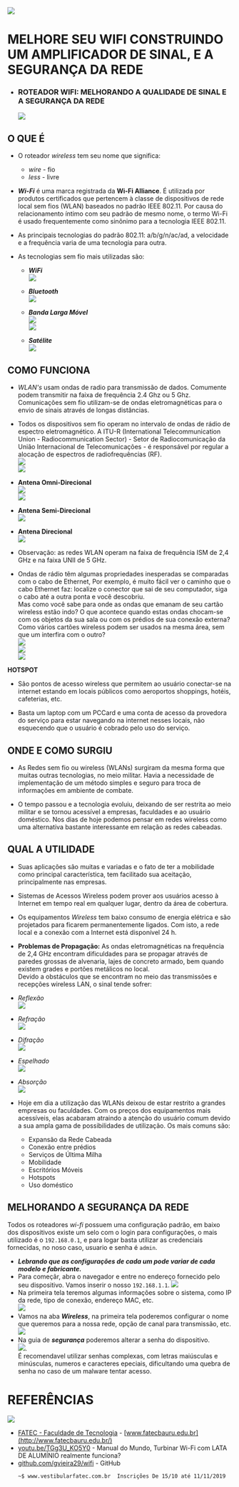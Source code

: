 ![](https://raw.githubusercontent.com/gvieira29/wifi/master/_images/usadas/fatec-wifi.png)  

# MELHORE SEU WIFI CONSTRUINDO UM AMPLIFICADOR DE SINAL, E A SEGURANÇA DA REDE
- ### ROTEADOR WIFI: MELHORANDO A QUALIDADE DE SINAL E A SEGURANÇA DA REDE
  ![](https://raw.githubusercontent.com/gvieira29/wifi/master/_images/usadas/latawifi.png)

## O QUE É

  - O roteador *wireless* tem seu nome que significa:
    - *wire* - fio
    - *less* - livre
  
  - ***Wi-Fi*** é uma marca registrada da **Wi-Fi Alliance**. É utilizada por produtos certificados que pertencem à classe de dispositivos de rede local sem fios (WLAN) baseados no padrão IEEE 802.11. Por causa do relacionamento íntimo com seu padrão de mesmo nome, o termo Wi-Fi é usado frequentemente como sinônimo para a tecnologia IEEE 802.11.  
  
  - As principais tecnologias do padrão 802.11: a/b/g/n/ac/ad, a velocidade e a frequência varia de uma tecnologia para outra.  
  
  - As tecnologias sem fio mais utilizadas são:
    - ***WiFi***  
      ![](https://raw.githubusercontent.com/gvieira29/wifi/master/_images/usadas/wifi.png)
    
    - ***Bluetooth***   
      ![](https://raw.githubusercontent.com/gvieira29/wifi/master/_images/usadas/bt.png)
    
    - ***Banda Larga Móvel***  
      ![](https://raw.githubusercontent.com/gvieira29/wifi/master/_images/usadas/3g.png)  
      ![](https://raw.githubusercontent.com/gvieira29/wifi/master/_images/usadas/3g4g.png)  
    
    - ***Satélite***  
      ![](https://raw.githubusercontent.com/gvieira29/wifi/master/_images/usadas/satelite.png)

## COMO FUNCIONA
  
  - *WLAN's* usam ondas de radio para transmissão de dados. Comumente podem transmitir na faixa de frequência 2.4 Ghz ou 5 Ghz. Comunicações sem fio utilizam-se de ondas eletromagnéticas para o
envio de sinais através de longas distâncias.
  
  - Todos os dispositivos sem fio operam no intervalo de ondas de rádio de espectro eletromagnético. A ITU-R (International Telecommunication Union - Radiocommunication Sector) - Setor de Radiocomunicação da União Internacional de Telecomunicações - é responsável por regular a alocação de espectros de radiofrequências (RF).  
    ![](https://raw.githubusercontent.com/gvieira29/wifi/master/_images/usadas/wifi-res.png)  
    ![](https://raw.githubusercontent.com/gvieira29/wifi/master/_images/usadas/rf.png)
      
  - **Antena Omni-Direcional**  
   ![](https://raw.githubusercontent.com/gvieira29/wifi/master/_images/usadas/omni.png)  
   ![](https://raw.githubusercontent.com/gvieira29/wifi/master/_images/usadas/mapa-omni.png)  
  
  - **Antena Semi-Direcional**  
    ![](https://raw.githubusercontent.com/gvieira29/wifi/master/_images/usadas/mapa-semi.png)  
  
  - **Antena Direcional**  
    ![](https://raw.githubusercontent.com/gvieira29/wifi/master/_images/usadas/mapa-direcional.png) 
  
  - Observação: as redes WLAN operam na faixa de frequência ISM de 2,4 GHz e na faixa UNII de 5 GHz.  

  - Ondas de rádio têm algumas propriedades inesperadas se comparadas com o cabo de Ethernet, Por exemplo, é muito fácil ver o caminho que o cabo Ethernet faz: localize o conector que sai de seu computador, siga o cabo até a outra ponta e você descobriu.  
    Mas como você sabe para onde as ondas que emanam de seu cartão wireless estão indo? O que acontece quando estas ondas chocam-se com os objetos da sua sala ou com os prédios de sua conexão externa? Como vários cartões wireless podem ser usados na mesma área, sem que um interfira com o outro?  
    ![](https://raw.githubusercontent.com/gvieira29/wifi/master/_images/usadas/canal.png)  
    ![](https://raw.githubusercontent.com/gvieira29/wifi/master/_images/usadas/melhor-canal.png)  
    ![](https://raw.githubusercontent.com/gvieira29/wifi/master/_images/usadas/interferencia.png)  

  **HOTSPOT**

  - São pontos de acesso wireless que permitem ao usuário conectar-se na internet estando em locais públicos como aeroportos shoppings, hotéis, cafeterias, etc.  
  
  - Basta um laptop com um PCCard e uma conta de acesso da provedora do serviço para estar navegando na internet nesses locais, não esquecendo que o usuário é cobrado pelo uso do serviço.  

## ONDE E COMO SURGIU

  - As Redes sem fio ou wireless (WLANs) surgiram da mesma forma que muitas outras tecnologias, no meio militar. Havia a necessidade de implementação de um método simples e seguro para troca de informações em ambiente de combate.  
  
  - O tempo passou e a tecnologia evoluiu, deixando de ser restrita ao meio militar e se tornou acessível a empresas, faculdades e ao usuário doméstico. Nos dias de hoje podemos pensar em redes wireless como uma alternativa bastante interessante em relação as redes cabeadas.  

## QUAL A UTILIDADE

  - Suas aplicações são muitas e variadas e o fato de ter a mobilidade como principal característica, tem facilitado sua aceitação, principalmente nas empresas.  
  
  - Sistemas de Acessos Wireless podem prover aos usuários acesso à Internet em tempo real em qualquer lugar, dentro da área de cobertura.  
  
  - Os equipamentos *Wireless* tem baixo consumo de energia elétrica e são projetados para ficarem permanentemente ligados. Com isto, a rede local e a conexão com a Internet está disponível 24 h.  
  
  - **Problemas de Propagação:** As ondas eletromagnéticas na frequência de 2,4 GHz
  encontram dificuldades para se propagar através de paredes
  grossas de alvenaria, lajes de concreto armado, bem quando
  existem grades e portões metálicos no local.  
  Devido a obstáculos que se encontram no meio das transmissões e recepções wireless LAN, o sinal tende sofrer:  
  
  - *Reflexão*  
    ![](https://raw.githubusercontent.com/gvieira29/wifi/master/_images/usadas/reflexao.png)
  
  - *Refração*  
    ![](https://raw.githubusercontent.com/gvieira29/wifi/master/_images/usadas/refracao.png)
  
  - *Difração*  
    ![](https://raw.githubusercontent.com/gvieira29/wifi/master/_images/usadas/difracao.png)
  
  - *Espelhado*  
    ![](https://raw.githubusercontent.com/gvieira29/wifi/master/_images/usadas/espalhamento.png)
  
  - *Absorção*  
    ![](https://raw.githubusercontent.com/gvieira29/wifi/master/_images/usadas/absorvido.png)

  - Hoje em dia a utilização das WLANs deixou de estar restrito a grandes empresas ou faculdades. Com os preços dos equipamentos mais acessíveis, elas acabaram atraindo a atenção do usuário comum devido a sua ampla gama de possibilidades de utilização. Os mais comuns são:
    - Expansão da Rede Cabeada  
    - Conexão entre prédios  
    - Serviços de Última Milha  
    - Mobilidade  
    - Escritórios Móveis  
    - Hotspots  
    - Uso doméstico  

## MELHORANDO A SEGURANÇA DA REDE

  Todos os roteadores *wi-fi* possuem uma configuração padrão, em baixo dos dispositivos existe um selo com o login para configurações, o mais utilizado é o `192.168.0.1`, e para logar basta utilizar as credenciais fornecidas, no noso caso, usuario e senha é `admin`. 
  - ***Lebrando que as configurações de cada um pode variar de cada modelo e fabricante.***   
  - Para começãr, abra o navegador e entre no endereço fornecido pelo seu dispositivo. Vamos inserir o nosso `192.168.1.1`.
    ![](https://raw.githubusercontent.com/gvieira29/wifi/master/_images/modem/1.png)
  - Na primeira tela teremos algumas informações sobre o sistema, como IP da rede, tipo de conexão, endereço MAC, etc.  
    ![](https://raw.githubusercontent.com/gvieira29/wifi/master/_images/modem/2.png)
  - Vamos na aba ***Wireless***, na primeira tela poderemos configurar o nome que queremos para a nossa rede, opção de canal para transmissão, etc.  
    ![](https://raw.githubusercontent.com/gvieira29/wifi/master/_images/modem/3.png)
  - Na guia de ***segurança*** poderemos alterar a senha do dispositivo.  
    ![](https://raw.githubusercontent.com/gvieira29/wifi/master/_images/modem/4.png).  
    É recomendavel utilizar senhas complexas, com letras maiúsculas e minúsculas, numeros e caracteres epeciais, dificultando uma quebra de senha no caso de um malware tentar acesso.  

# REFERÊNCIAS
  ![](https://raw.githubusercontent.com/gvieira29/fatec/master/_assets/fatec-logo.jpg)
  - [FATEC - Faculdade de Tecnologia](http://www.fatecbauru.edu.br/) - [www.fatecbauru.edu.br](http://www.fatecbauru.edu.br/) 
  - [youtu.be/TGg3U_KO5Y0](https://youtu.be/TGg3U_KO5Y0) - Manual do Mundo, Turbinar Wi-Fi com LATA DE ALUMÍNIO realmente funciona?
  - [github.com/gvieira29/wifi](https://github.com/gvieira29/wifi) - GitHub  
    ```
    ~$ www.vestibularfatec.com.br  Inscrições De 15/10 até 11/11/2019
    ```